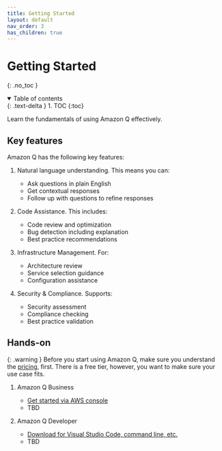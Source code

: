 ```yaml
---
title: Getting Started
layout: default
nav_order: 3
has_children: true
---
```


# Getting Started
{: .no_toc }

<details open markdown="block">
  <summary>
    Table of contents
  </summary>
  {: .text-delta }
1. TOC
{:toc}
</details>

Learn the fundamentals of using Amazon Q effectively.

## Key features

Amazon Q has the following key features:

1. Natural language understanding. This means you can:
   - Ask questions in plain English
   - Get contextual responses
   - Follow up with questions to refine responses

2. Code Assistance. This includes:
   - Code review and optimization
   - Bug detection including explanation
   - Best practice recommendations

3. Infrastructure Management. For:
   - Architecture review
   - Service selection guidance
   - Configuration assistance

4. Security & Compliance. Supports:
   - Security assessment
   - Compliance checking
   - Best practice validation

## Hands-on

{: .warning }
Before you start using Amazon Q, make sure you understand the 
[pricing](https://aws.amazon.com/q/pricing/), first. There is a free tier,
however, you want to make sure your use case fits.

1. Amazon Q Business
   - [Get started via AWS console](https://us-east-1.console.aws.amazon.com/amazonq/home?region=us-east-1#welcome)
   - TBD

2. Amazon Q Developer
   - [Download for Visual Studio Code, command line,
     etc.](https://aws.amazon.com/q/developer/)
   - TBD

